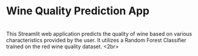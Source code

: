 # Wine Quality Prediction App
<br>
This Streamlit web application predicts the quality of wine based on various characteristics provided by the user. It utilizes a Random Forest Classifier trained on the red wine quality dataset.
<2br>
